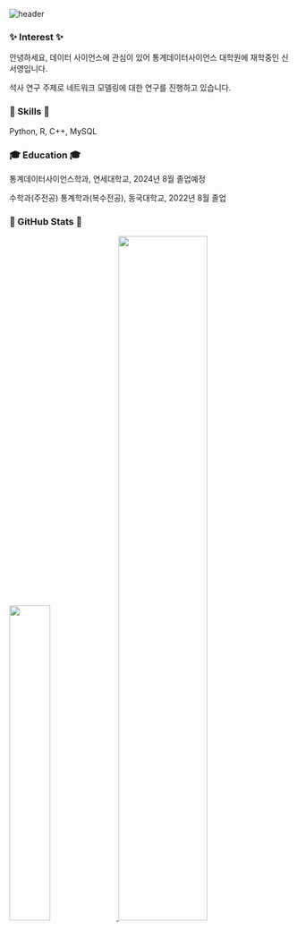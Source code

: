 

![header](https://capsule-render.vercel.app/api?type=waving&color=f1f1f9&height=200&text=Welcome!&animation=fadeIn&fontSize=60&fontAlignY=35)

### ✨ Interest ✨
안녕하세요, 데이터 사이언스에 관심이 있어 통계데이터사이언스 대학원에 재학중인 신서영입니다.

석사 연구 주제로 네트워크 모델링에 대한 연구를 진행하고 있습니다.


### 📌 Skills 📌
Python, R, C++, MySQL


### 🎓 Education 🎓
통계데이터사이언스학과, 연세대학교, 2024년 8월 졸업예정


수학과(주전공) 통계학과(복수전공), 동국대학교, 2022년 8월 졸업


### 👀 GitHub Stats 👀
<a href="https://github.com/anuraghazra/github-readme-stats">
    <img src="https://github-readme-stats.vercel.app/api/top-langs/?username=seoyongz&layout=donut&show_icons=true&theme=material-palenight&hide_border=true&bg_color=f7f7f9&icon_color=42BDE5&text_color=51515c&title_color=42BDE5&count_private=true&exclude_repo=Face-Transfer-Application" width=38% />
</a>    
<a href="https://github.com/anuraghazra/github-readme-stats">
  <img src="https://github-readme-stats.vercel.app/api?username=seoyongz&show_icons=true&theme=material-palenight&hide_border=true&bg_color=f7f7f9&icon_color=75BDE0&text_color=51515c&fontSize=2&title_color=42BDE5&count_private=true" width=56% />
</a>
<!-- <a href="https://github.com/ashutosh00710/github-readme-activity-graph">
    <img src="https://github-readme-activity-graph.vercel.app/graph?username=seoyongz&theme=react-dark&bg_color=f7f7f9&hide_border=true&line=42BDE5&color=42BDE5" width=94%/>
</a> -->
